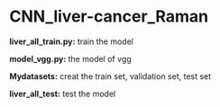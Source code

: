 # CNN_liver-cancer_Raman

**liver_all_train.py:** train the model

**model_vgg.py:** the model of vgg

**Mydatasets:** creat the train set, validation set, test set

**liver_all_test:** test the model
